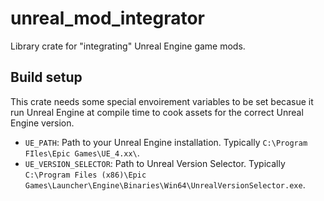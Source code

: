# unreal_mod_integrator

Library crate for "integrating" Unreal Engine game mods.

## Build setup

This crate needs some special envoirement variables to be set becasue it run Unreal Engine at compile time to cook assets for the correct Unreal Engine version.

- `UE_PATH`: Path to your Unreal Engine installation. Typically `C:\Program FIles\Epic Games\UE_4.xx\`.
- `UE_VERSION_SELECTOR`: Path to Unreal Version Selector. Typically `C:\Program Files (x86)\Epic Games\Launcher\Engine\Binaries\Win64\UnrealVersionSelector.exe`.
